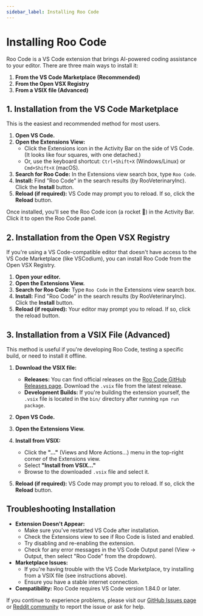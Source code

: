 ```yaml
---
sidebar_label: Installing Roo Code
---
```


# Installing Roo Code

Roo Code is a VS Code extension that brings AI-powered coding assistance to your editor.  There are three main ways to install it:

1.  **From the VS Code Marketplace (Recommended)**
2.  **From the Open VSX Registry**
3.  **From a VSIX file (Advanced)**

## 1. Installation from the VS Code Marketplace

This is the easiest and recommended method for most users.

1.  **Open VS Code.**
2.  **Open the Extensions View:**
    *   Click the Extensions icon in the Activity Bar on the side of VS Code.  (It looks like four squares, with one detached.)
    *   Or, use the keyboard shortcut: `Ctrl+Shift+X` (Windows/Linux) or `Cmd+Shift+X` (macOS).
3.  **Search for Roo Code:** In the Extensions view search box, type `Roo Code`.
4.  **Install:** Find "Roo Code" in the search results (by RooVeterinaryInc). Click the **Install** button.
5.  **Reload (if required):**  VS Code may prompt you to reload.  If so, click the **Reload** button.

Once installed, you'll see the Roo Code icon (a rocket 🚀) in the Activity Bar.  Click it to open the Roo Code panel.

## 2. Installation from the Open VSX Registry

If you're using a VS Code-compatible editor that doesn't have access to the VS Code Marketplace (like VSCodium), you can install Roo Code from the Open VSX Registry.

1.  **Open your editor.**
2.  **Open the Extensions View.**
3.  **Search for Roo Code:** Type `Roo Code` in the Extensions view search box.
4.  **Install:** Find "Roo Code" in the search results (by RooVeterinaryInc). Click the **Install** button.
5.  **Reload (if required):** Your editor may prompt you to reload. If so, click the reload button.

## 3. Installation from a VSIX File (Advanced)

This method is useful if you're developing Roo Code, testing a specific build, or need to install it offline.

1.  **Download the VSIX file:**
    *   **Releases:**  You can find official releases on the [Roo Code GitHub Releases page](https://github.com/RooVetGit/Roo-Code/releases).  Download the `.vsix` file from the latest release.
    *   **Development Builds:** If you're building the extension yourself, the `.vsix` file is located in the `bin/` directory after running `npm run package`.

2.  **Open VS Code.**
3.  **Open the Extensions View.**
4.  **Install from VSIX:**
    *   Click the **"..."** (Views and More Actions...) menu in the top-right corner of the Extensions view.
    *   Select **"Install from VSIX..."**
    *   Browse to the downloaded `.vsix` file and select it.
5.  **Reload (if required):**  VS Code may prompt you to reload.  If so, click the **Reload** button.

## Troubleshooting Installation

*   **Extension Doesn't Appear:**
    *   Make sure you've restarted VS Code after installation.
    *   Check the Extensions view to see if Roo Code is listed and enabled.
    *   Try disabling and re-enabling the extension.
    *   Check for any error messages in the VS Code Output panel (View -> Output, then select "Roo Code" from the dropdown).
*   **Marketplace Issues:**
    *   If you're having trouble with the VS Code Marketplace, try installing from a VSIX file (see instructions above).
    *   Ensure you have a stable internet connection.
* **Compatibility:** Roo Code requires VS Code version 1.84.0 or later.

If you continue to experience problems, please visit our [GitHub Issues page](https://github.com/RooVetGit/Roo-Code/issues) or [Reddit community](https://www.reddit.com/r/RooCode) to report the issue or ask for help.